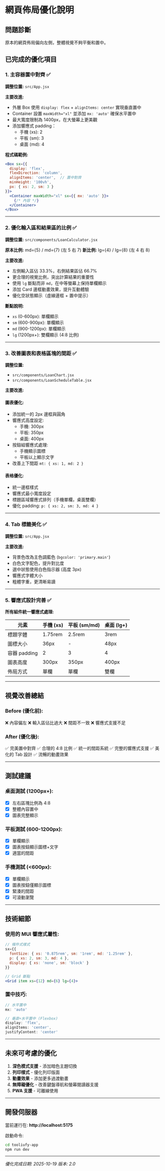 # 網頁佈局優化說明

## 問題診斷
原本的網頁佈局偏向左側，整體視覺不夠平衡和置中。

## 已完成的優化項目

### 1. 主容器置中對齊 ✅

**調整位置:** `src/App.jsx`

**主要改進:**
- 外層 Box 使用 `display: flex` + `alignItems: center` 實現垂直置中
- Container 設置 `maxWidth="xl"` 並添加 `mx: 'auto'` 確保水平置中
- 最大寬度限制為 1400px，在大螢幕上更美觀
- 添加響應式 padding：
  - 手機 (xs): 2
  - 平板 (sm): 3
  - 桌面 (md): 4

**程式碼範例:**
```jsx
<Box sx={{
  display: 'flex',
  flexDirection: 'column',
  alignItems: 'center',  // 置中對齊
  minHeight: '100vh',
  px: { xs: 2, sm: 3 }
}}>
  <Container maxWidth="xl" sx={{ mx: 'auto' }}>
    {/* 內容 */}
  </Container>
</Box>
```

---

### 2. 優化輸入區和結果區的比例 ✅

**調整位置:** `src/components/LoanCalculator.jsx`

**原本比例:** md={5} / md={7} (左 5 右 7)
**新比例:** lg={4} / lg={8} (左 4 右 8)

**主要改進:**
- 左側輸入區佔 33.3%，右側結果區佔 66.7%
- 更合理的視覺比例，突出計算結果的重要性
- 使用 `lg` 斷點而非 `md`，在中等螢幕上保持單欄顯示
- 添加 Card 邊框動畫效果，提升互動體驗
- 優化空狀態顯示（虛線邊框 + 置中提示）

**斷點說明:**
- `xs` (0-600px): 單欄顯示
- `sm` (600-900px): 單欄顯示
- `md` (900-1200px): 單欄顯示
- `lg` (1200px+): 雙欄顯示 (4:8 比例)

---

### 3. 改善圖表和表格區塊的間距 ✅

**調整位置:**
- `src/components/LoanChart.jsx`
- `src/components/LoanScheduleTable.jsx`

**主要改進:**

#### 圖表優化:
- 添加統一的 2px 邊框與圓角
- 響應式高度設定:
  - 手機: 300px
  - 平板: 350px
  - 桌面: 400px
- 按鈕組響應式處理:
  - 手機顯示圖標
  - 平板以上顯示文字
- 改善上下間距 `mt: { xs: 1, md: 2 }`

#### 表格優化:
- 統一邊框樣式
- 響應式最小寬度設定
- 標題區域響應式排列（手機單欄，桌面雙欄）
- 優化 padding: `p: { xs: 2, sm: 3, md: 4 }`

---

### 4. Tab 標籤美化 ✅

**調整位置:** `src/App.jsx`

**主要改進:**
- 背景色改為主色調藍色 (`bgcolor: 'primary.main'`)
- 白色文字配色，提升對比度
- 選中狀態使用白色指示器 (高度 3px)
- 響應式字體大小
- 粗體字重，更清晰易讀

---

### 5. 響應式設計完善 ✅

**所有組件統一響應式處理:**

| 元素 | 手機 (xs) | 平板 (sm/md) | 桌面 (lg+) |
|------|-----------|-------------|-----------|
| 標題字體 | 1.75rem | 2.5rem | 3rem |
| 圖標大小 | 36px | - | 48px |
| 容器 padding | 2 | 3 | 4 |
| 圖表高度 | 300px | 350px | 400px |
| 佈局方式 | 單欄 | 單欄 | 雙欄 |

---

## 視覺改善總結

### Before (優化前):
❌ 內容偏左
❌ 輸入區佔比過大
❌ 間距不一致
❌ 響應式支援不足

### After (優化後):
✅ 完美置中對齊
✅ 合理的 4:8 比例
✅ 統一的間距系統
✅ 完整的響應式支援
✅ 美化的 Tab 設計
✅ 流暢的動畫效果

---

## 測試建議

### 桌面測試 (1200px+):
- [x] 左右區塊比例為 4:8
- [x] 整體內容置中
- [x] 圖表完整顯示

### 平板測試 (600-1200px):
- [x] 單欄顯示
- [x] 圖表按鈕顯示圖標+文字
- [x] 適當的間距

### 手機測試 (<600px):
- [x] 單欄顯示
- [x] 圖表按鈕僅顯示圖標
- [x] 緊湊的間距
- [x] 可滾動瀏覽

---

## 技術細節

### 使用的 MUI 響應式屬性:
```jsx
// 條件式樣式
sx={{
  fontSize: { xs: '0.875rem', sm: '1rem', md: '1.25rem' },
  p: { xs: 2, sm: 3, md: 4 },
  display: { xs: 'none', sm: 'block' }
}}

// Grid 斷點
<Grid item xs={12} md={6} lg={4}>
```

### 置中技巧:
```jsx
// 水平置中
mx: 'auto'

// 垂直+水平置中 (Flexbox)
display: 'flex',
alignItems: 'center',
justifyContent: 'center'
```

---

## 未來可考慮的優化

1. **深色模式支援** - 添加暗色主題切換
2. **列印樣式** - 優化列印版面
3. **動畫效果** - 添加更多過渡動畫
4. **無障礙優化** - 改善鍵盤導航和螢幕閱讀器支援
5. **PWA 支援** - 可離線使用

---

## 開發伺服器

當前運行在: **http://localhost:5175**

啟動命令:
```bash
cd tooliufy-app
npm run dev
```

---

*優化完成日期: 2025-10-19*
*版本: 2.0*
